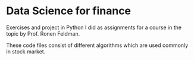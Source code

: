 # Data Science for finance

Exercises and project in Python I did as assignments for a course in the topic by Prof. Ronen Feldman.

These code files consist of different algorithms which are used commonly in stock market.
